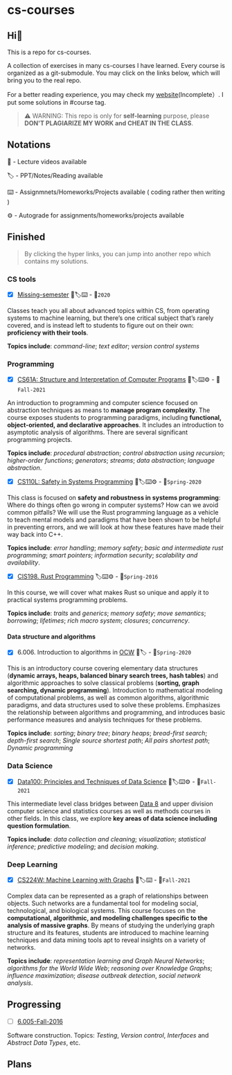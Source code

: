 # cs-courses

## Hi:wave:

This is a repo for cs-courses.

A collection of exercises in many cs-courses I have learned. Every course is organized as a git-submodule. You may click on the links below, which will bring you to the real repo.

For a better reading experience, you may check my [website](https://martinlwx.github.io)(Incomplete）. I put some solutions in #course tag.


> ⚠️ WARNING: This repo is only for **self-learning** purpose, please **DON'T PLAGIARIZE MY WORK and CHEAT IN THE CLASS**.

## Notations

🎥 - Lecture videos available

🏷 - PPT/Notes/Reading available

⌨️  - Assignmnets/Homeworks/Projects available ( coding rather then writing )

⚙️  - Autograde for assignments/homeworks/projects available

## Finished

> By clicking the hyper links, you can jump into another repo which contains my solutions.

### CS tools

- [x] [Missing-semester](https://github.com/MartinLwx/Missing-semester-2020-MIT) 🎥🏷⌨️ - 📅`2020`

Classes teach you all about advanced topics within CS, from operating systems to machine learning, but there’s one critical subject that’s rarely covered, and is instead left to students to figure out on their own: **proficiency with their tools**.

**Topics include**: *command-line*; *text editor*; *version control systems*

### Programming

- [x] [CS61A: Structure and Interpretation of Computer Programs](https://github.com/MartinLwx/CS61A-Fall-2021-UCB) 🎥🏷⌨️⚙️ - 📅`Fall-2021`

An introduction to programming and computer science focused on abstraction techniques as means to **manage program complexity**. The course exposes students to programming paradigms, including **functional, object-oriented, and declarative approaches**. It includes an introduction to asymptotic analysis of algorithms. There are several significant programming projects.

**Topics include**: *procedural abstraction*; *control abstraction using recursion*; *higher-order functions*; *generators*; *streams*; *data abstraction*; *language abstraction*.

- [x] [CS110L: Safety in Systems Programming](https://github.com/MartinLwx/CS110L-Spring-2020-Stanford) 🎥🏷⌨️⚙️ - 📅`Spring-2020`

This class is focused on **safety and robustness in systems programming**: Where do things often go wrong in computer systems? How can we avoid common pitfalls? We will use the Rust programming language as a vehicle to teach mental models and paradigms that have been shown to be helpful in preventing errors, and we will look at how these features have made their way back into C++. 

**Topics include**: *error handling*; *memory safety*; *basic and intermediate rust programming*; *smart pointers*; *information security*; *scalability and availability*.

- [x] [CIS198. Rust Programming](https://github.com/MartinLwx/CIS198-Spring-2016-UPenn) 🏷⌨️⚙️ - 📅`Spring-2016`

In this course, we will cover what makes Rust so unique and apply it to practical systems programming problems. 

**Topics include**: *traits* and *generics*; *memory safety*; *move semantics*; *borrowing*; *lifetimes*; *rich macro system*; *closures*; *concurrency*. 

#### Data structure and algorithms

- [x] 6.006. Introduction to algorithms in [OCW](https://ocw.mit.edu/courses/6-006-introduction-to-algorithms-spring-2020/pages/syllabus/) 🎥🏷 - 📅`Spring-2020`

This is an introductory course covering elementary data structures (**dynamic arrays, heaps, balanced binary search trees, hash tables**) and algorithmic approaches to solve classical problems (**sorting, graph searching, dynamic programming**). Introduction to mathematical modeling of computational problems, as well as common algorithms, algorithmic paradigms, and data structures used to solve these problems. Emphasizes the relationship between algorithms and programming, and introduces basic performance measures and analysis techniques for these problems.

**Topics include**: *sorting*; *binary tree*; *binary heaps*; *bread-first search*; *depth-first search*; *Single source shortest path*; *All pairs shortest path*; *Dynamic programming*


### Data Science

- [x] [Data100: Principles and Techniques of Data Science](https://github.com/MartinLwx/Data100-Fall-2021-UCB) 🎥🏷⌨️⚙️ - 📅`Fall-2021`

This intermediate level class bridges between [Data 8](http://data8.org/) and upper division computer science and statistics courses as well as methods courses in other fields. In this class, we explore **key areas of data science including question formulation**.

**Topics include**: *data collection and cleaning*; *visualization*; *statistical inference*; *predictive modeling*; and *decision making*.


### Deep Learning

- [x] [CS224W: Machine Learning with Graphs](https://github.com/MartinLwx/CS224W-Fall-2021-Stanford.git) 🎥🏷⌨️ - 📅`Fall-2021`

Complex data can be represented as a graph of relationships between objects. Such networks are a fundamental tool for modeling social, technological, and biological systems. This course focuses on the **computational, algorithmic, and modeling challenges specific to the analysis of massive graphs**. By means of studying the underlying graph structure and its features, students are introduced to machine learning techniques and data mining tools apt to reveal insights on a variety of networks.

**Topics include**: *representation learning and Graph Neural Networks*; *algorithms for the World Wide Web*; *reasoning over Knowledge Graphs*; *influence maximization*; *disease outbreak detection*, *social network analysis*.


## Progressing

- [ ] [6.005-Fall-2016](https://web.mit.edu/6.005/www/sp16/)

Software construction. Topics: *Testing*, *Version control*, *Interfaces* and *Abstract Data Types*, etc. 


## Plans
